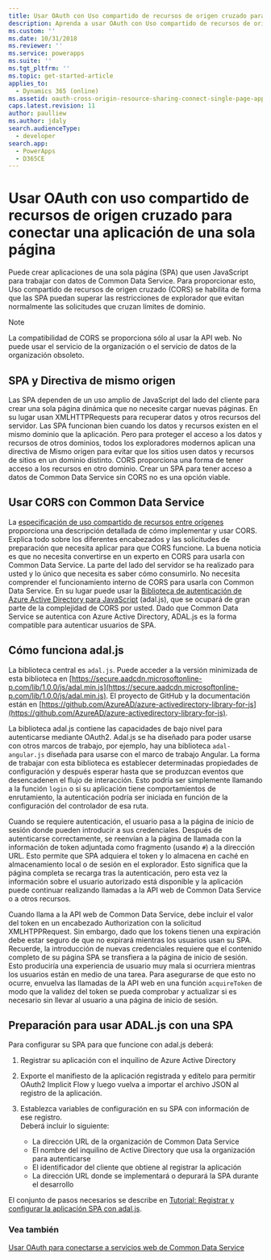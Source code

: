 ```yaml
---
title: Usar OAuth con Uso compartido de recursos de origen cruzado para conectar una aplicación de una sola página (Common Data Service) | Microsoft Docs
description: Aprenda a usar OAuth con Uso compartido de recursos de origen cruzado para conectar una aplicación de una sola página
ms.custom: ''
ms.date: 10/31/2018
ms.reviewer: ''
ms.service: powerapps
ms.suite: ''
ms.tgt_pltfrm: ''
ms.topic: get-started-article
applies_to:
  - Dynamics 365 (online)
ms.assetid: oauth-cross-origin-resource-sharing-connect-single-page-application
caps.latest.revision: 11
author: paulliew
ms.author: jdaly
search.audienceType:
  - developer
search.app:
  - PowerApps
  - D365CE
---
```

<!-- https://docs.microsoft.com/dynamics365/customer-engagement/developer/oauth-cross-origin-resource-sharing-connect-single-page-application 

-->
# <a name="use-oauth-with-cross-origin-resource-sharing-to-connect-a-single-page-application"></a>Usar OAuth con uso compartido de recursos de origen cruzado para conectar una aplicación de una sola página

Puede crear aplicaciones de una sola página (SPA) que usen JavaScript para trabajar con datos de Common Data Service. Para proporcionar esto, Uso compartido de recursos de origen cruzado (CORS) se habilita de forma que las SPA puedan superar las restricciones de explorador que evitan normalmente las solicitudes que cruzan límites de dominio.  
  
> [!NOTE]
>  La compatibilidad de CORS se proporciona sólo al usar la API web. No puede usar el servicio de la organización o el servicio de datos de la organización obsoleto.  
  
<a name="bkmk_Spas_and_same_origin_policy"></a> 
  
## <a name="spas-and-same-origin-policy"></a>SPA y Directiva de mismo origen  

Las SPA dependen de un uso amplio de JavaScript del lado del cliente para crear una sola página dinámica que no necesite cargar nuevas páginas. En su lugar usan XMLHTTPRequests para recuperar datos y otros recursos del servidor. Las SPA funcionan bien cuando los datos y recursos existen en el mismo dominio que la aplicación. Pero para proteger el acceso a los datos y recursos de otros dominios, todos los exploradores modernos aplican una directiva de Mismo origen para evitar que los sitios usen datos y recursos de sitios en un dominio distinto. CORS proporciona una forma de tener acceso a los recursos en otro dominio. Crear un SPA para tener acceso a datos de Common Data Service sin CORS no es una opción viable.  
  
<a name="bkmk_use_cors"></a>

## <a name="use-cors-with-common-data-service"></a>Usar CORS con Common Data Service 
 
La [especificación de uso compartido de recursos entre orígenes](http://www.w3.org/TR/cors/) proporciona una descripción detallada de cómo implementar y usar CORS. Explica todo sobre los diferentes encabezados y las solicitudes de preparación que necesita aplicar para que CORS funcione. La buena noticia es que no necesita convertirse en un experto en CORS para usarla con Common Data Service. La parte del lado del servidor se ha realizado para usted y lo único que necesita es saber cómo consumirlo.  No necesita comprender el funcionamiento interno de CORS para usarla con Common Data Service. En su lugar puede usar la [Biblioteca de autenticación de Azure Active Directory para JavaScript](https://github.com/AzureAD/azure-activedirectory-library-for-js) (adal.js), que se ocupará de gran parte de la complejidad de CORS por usted. Dado que Common Data Service se autentica con Azure Active Directory, ADAL.js es la forma compatible para autenticar usuarios de SPA.  
  
<a name="bkmk_how_adaljs_works"></a>

## <a name="how-adaljs-works"></a>Cómo funciona adal.js

La biblioteca central es `adal.js`. Puede acceder a la versión minimizada de esta biblioteca en [https://secure.aadcdn.microsoftonline-p.com/lib/1.0.0/js/adal.min.js](https://secure.aadcdn.microsoftonline-p.com/lib/1.0.0/js/adal.min.js). El proyecto de GitHub y la documentación están en [https://github.com/AzureAD/azure-activedirectory-library-for-js](https://github.com/AzureAD/azure-activedirectory-library-for-js).  
  
La biblioteca adal.js contiene las capacidades de bajo nivel para autenticarse mediante OAuth2. Adal.js se ha diseñado para poder usarse con otros marcos de trabajo, por ejemplo, hay una biblioteca `adal-angular.js` diseñada para usarse con el marco de trabajo Angular. La forma de trabajar con esta biblioteca es establecer determinadas propiedades de configuración y después esperar hasta que se produzcan eventos que desencadenen el flujo de interacción. Esto podría ser simplemente llamando a la función `login` o si su aplicación tiene comportamientos de enrutamiento, la autenticación podría ser iniciada en función de la configuración del controlador de esa ruta.  
  
Cuando se requiere autenticación, el usuario pasa a la página de inicio de sesión donde pueden introducir a sus credenciales. Después de autenticarse correctamente, se reenvían a la página de llamada con la información de token adjuntada como fragmento (usando `#`) a la dirección URL. Esto permite que SPA adquiera el token y lo almacena en caché en almacenamiento local o de sesión en el explorador. Esto significa que la página completa se recarga tras la autenticación, pero esta vez la información sobre el usuario autorizado está disponible y la aplicación puede continuar realizando llamadas a la API web de Common Data Service o a otros recursos.  
  
Cuando llama a la API web de Common Data Service, debe incluir el valor del token en un encabezado Authorization con la solicitud XMLHTPPRequest. Sin embargo, dado que los tokens tienen una expiración debe estar seguro de que no expirará mientras los usuarios usan su SPA. Recuerde, la introducción de nuevas credenciales requiere que el contenido completo de su página SPA se transfiera a la página de inicio de sesión. Esto produciría una experiencia de usuario muy mala si ocurriera mientras los usuarios están en medio de una tarea. Para asegurarse de que esto no ocurre, envuelva las llamadas de la API web en una función `acquireToken` de modo que la validez del token se pueda comprobar y actualizar si es necesario sin llevar al usuario a una página de inicio de sesión.  
  
<a name="bkmk_preparing_to_use_adaljs"></a>

## <a name="preparing-to-use-adaljs-with-a-spa"></a>Preparación para usar ADAL.js con una SPA

 Para configurar su SPA para que funcione con adal.js deberá:  
  
1.  Registrar su aplicación con el inquilino de Azure Active Directory  
2.  Exporte el manifiesto de la aplicación registrada y edítelo para permitir OAuth2 Implicit Flow y luego vuelva a importar el archivo JSON al registro de la aplicación.  
3.  Establezca variables de configuración en su SPA con información de ese registro.  
     Deberá incluir lo siguiente:  
  
    -   La dirección URL de la organización de Common Data Service  
    -   El nombre del inquilino de Active Directory que usa la organización para autenticarse  
    -   El identificador del cliente que obtiene al registrar la aplicación  
    -   La dirección URL donde se implementará o depurará la SPA durante el desarrollo  


 El conjunto de pasos necesarios se describe en [Tutorial: Registrar y configurar la aplicación SPA con adal.js](walkthrough-registering-configuring-simplespa-application-adal-js.md).  
  
### <a name="see-also"></a>Vea también

[Usar OAuth para conectarse a servicios web de Common Data Service](connect-web-services-using-oauth.md)   


